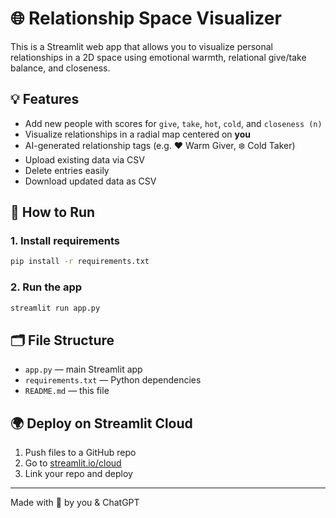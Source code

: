 # 🌐 Relationship Space Visualizer

This is a Streamlit web app that allows you to visualize personal relationships in a 2D space using emotional warmth, relational give/take balance, and closeness.

## 💡 Features

- Add new people with scores for `give`, `take`, `hot`, `cold`, and `closeness (n)`
- Visualize relationships in a radial map centered on **you**
- AI-generated relationship tags (e.g. ❤️ Warm Giver, ❄️ Cold Taker)
- Upload existing data via CSV
- Delete entries easily
- Download updated data as CSV

## 🚀 How to Run

### 1. Install requirements
```bash
pip install -r requirements.txt
```

### 2. Run the app
```bash
streamlit run app.py
```

## 🗂️ File Structure
- `app.py` — main Streamlit app
- `requirements.txt` — Python dependencies
- `README.md` — this file

## 🌍 Deploy on Streamlit Cloud
1. Push files to a GitHub repo
2. Go to [streamlit.io/cloud](https://streamlit.io/cloud)
3. Link your repo and deploy

---

Made with 💛 by you & ChatGPT
